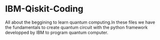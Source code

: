 # IBM-Qiskit-Coding
All about the beggining to learn quantum computing.In these files we have the fundamentals to create quantum circuit with the python framework developped by IBM to program quantum computer.
